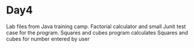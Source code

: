 # Day4
Lab files from Java training camp.
Factorial calculator and small Junit test case for the program.
Squares and cubes program calculates Squares and cubes for number entered by user
